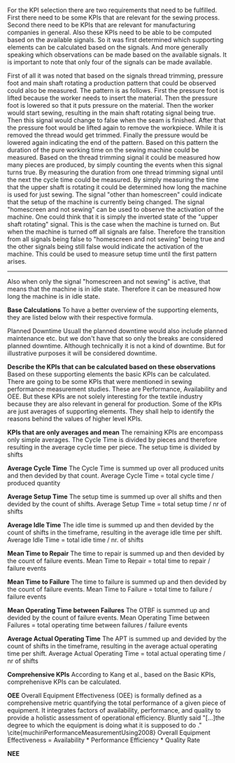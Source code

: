 For the KPI selection there are two requirements that need to be fulfilled. First there need to be some KPIs that are relevant for the sewing process. Second there need to be KPIs that are relevant for manufacturing companies in general. Also these KPIs need to be able to be computed based on the available signals. So it was first determined which supporting elements can be calculated based on the signals. And more generally speaking which observations can be made based on the available signals. It is important to note that only four of the signals can be made available.

First of all it was noted that based on the signals thread trimming, pressure foot and main shaft rotating a production pattern that could be observed could also be measured. The pattern is as follows. First the pressure foot is lifted because the worker needs to insert the material. Then the pressure foot is lowered so that it puts pressure on the material. Then the worker would start sewing, resulting in the main shaft rotating signal being true. Then this signal would change to false when the seam is finished. After that the pressure foot would be lifted again to remove the workpiece. While it is removed the thread would get trimmed. Finally the pressure would be lowered again indicating the end of the pattern.
Based on this pattern the duration of the pure working time on the sewing machine could be measured.
Based on the thread trimming signal it could be measured how many pieces are produced, by simply counting the events when this signal turns true. By measuring the duration from one thread trimming signal until the next the cycle time could be measured. 
By simply measuring the time that the upper shaft is rotating it could be determined how long the machine is used for just sewing.
The signal "other than homescreen" could indicate that the setup of the machine is currently being changed.
The signal "homescreen and not sewing" can be used to observe the activation of the machine. One could think that it is simply the inverted state of the "upper shaft rotating" signal. This is the case when the machine is turned on. But when the machine is turned off all signals are false. Therefore the transition from all signals being false to "homescreen and not sewing" being true and the other signals being still false would indicate the activation of the machine. This could be used to measure setup time until the first pattern arises.

------
Also when only the signal "homescreen and not sewing" is active, that means that the machine is in idle state. Therefore it can be measured how long the machine is in idle state.

**Base Calculations**
To have a better overview of the supporting elements, they are listed below with their respective formula.

Planned Downtime
Usuall the planned downtime would also include planned maintenance etc. but we don't have that so only the breaks are considered planned downtime. Although technically it is not a kind of downtime. But for illustrative purposes it will be considered downtime.




**Describe the KPIs that can be calculated based on these observations**
Based on these supporting elements the basic KPIs can be calculated.
There are going to be some KPIs that were mentioned in sewing performance measurement studies. These are Performance, Availability and OEE. But these KPIs are not solely interesting for the textile industry because they are also relevant in general for production. Some of the KPIs are just averages of supporting elements. They shall help to identify the reasons behind the values of higher level KPIs.


**KPIs that are only averages and mean**
The remaining KPIs are encompass only simple averages. The Cycle Time is divided by pieces and therefore resulting in the average cycle time per piece. The setup time is divided by shifts 

**Average Cycle Time**
The Cycle Time is summed up over all produced units and then devided by that count. 
Average Cycle Time = total cycle time / produced quantity

**Average Setup Time**
The setup time is summed up over all shifts and then devided by the count of shifts.
Average Setup Time = total setup time / nr of shifts

**Average Idle Time**
The idle time is summed up and then devided by the count of shifts in the timeframe, resulting in the average idle time per shift.
Average Idle Time = total idle time / nr. of shifts

**Mean Time to Repair**
The time to repair is summed up and then devided by the count of failure events.
Mean Time to Repair = total time to repair / failure events

**Mean Time to Failure**
The time to failure is summed up and then devided by the count of failure events.
Mean Time to Failure = total time to failure / failure events

**Mean Operating Time between Failures**
The OTBF is summed up and devided by the count of failure events.
Mean Operating Time between Failures = total operating time between failures / failure events

**Average Actual Operating Time**
The APT is summed up and devided by the count of shifts in the timeframe, resulting in the average actual operating time per shift.
Average Actual Operating Time = total actual operating time / nr of shifts

**Comprehensive KPIs**
According to Kang et al., based on the Basic KPIs, comprehenisve KPIs can be calculated.

**OEE**
Overall Equipment Effectiveness (OEE) is formally defined as a comprehensive metric quantifying the total performance of a given piece of equipment. It integrates factors of availability, performance, and quality to provide a holistic assessment of operational efficiency. Bluntly said "[...]the degree to which the equipment is doing what it is supposed to do ." \cite{muchiriPerformanceMeasurementUsing2008}
Overall Equipment Effectiveness = Availability * Performance Efficiency * Quality Rate

**NEE**



